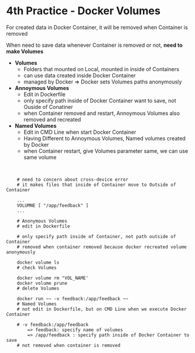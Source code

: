 # 4th Practice - Docker Volumes

For created data in Docker Container, it will be removed when Container is removed 

When need to save data whenever Container is removed or not, **need to make Volumes**

* **Volumes** 
  * Folders that mounted on Local, mounted in inside of Containers
  * can use data created inside Docker Container
  * managed by Docker => Docker sets Volumes paths anonymously
* **Annoymous Volumes**
  * Edit in Dockerfile 
  * only specify path inside of Docker Container want to save, not Ouside of Conatiner
  * when Container removed and restart, Annoymous Volumes also removed and recreated
* **Named Volumes**
  * Edit in CMD Line when start Docker Container
  * Having Different to Annoymous Volumes, Named volumes created by Docker 
  * when Container restart, give Volumes parameter same, we can use same volume
  
</br>
 
        # need to concern about cross-device error
        # it makes files that inside of Container move to Outside of Container 

        ...
        VOLUMNE [ "/app/feedback" ]
        ...

        # Anonymous Volumes 
        # edit in Dockerfile

        # only specify path inside of Container, not path outside of Container
        # removed when container removed because docker recreated volume anonymously

        docker volume ls 
        # check Volumes

        docker volume rm "VOL_NAME'
        docker volume prune 
        # delete Volumes 

        docker run ~~ -v feedback:/app/feedback ~~
        # Named Volumes 
        # not edit in Dockerfile, but on CMD Line when we execute Docker Container

        # -v feedback:/app/feedback 
            => feedback: specify name of volumes 
            => /app/feedback : specify path inside of Docker Container to save
        # not removed when container is removed 